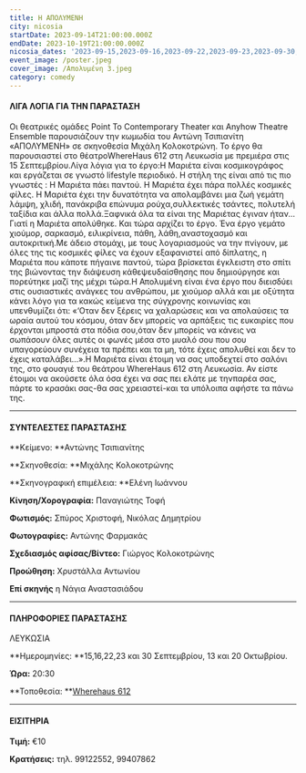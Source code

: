 ```yaml
---
title: Η ΑΠΟΛΥΜΕΝΗ
city: nicosia
startDate: 2023-09-14T21:00:00.000Z
endDate: 2023-10-19T21:00:00.000Z
nicosia_dates: '2023-09-15,2023-09-16,2023-09-22,2023-09-23,2023-09-30,2023-10-13,2023-10-20'
event_image: /poster.jpeg
cover_image: /Απολυμένη 3.jpeg
category: comedy
---
```


#### ΛΙΓΑ ΛΟΓΙΑ ΓΙΑ ΤΗΝ ΠΑΡΑΣΤΑΣΗ

Οι θεατρικές ομάδες	Point To Contemporary	Theater και Anyhow Theatre Ensemble	παρουσιάζουν την κωμωδία του Αντώνη Τσιπιανίτη	«ΑΠΟΛΥΜΕΝΗ»	σε σκηνοθεσία Μιχάλη Κολοκοτρώνη. Το έργο θα παρουσιαστεί στο θέατροWhereHaus	612 στη Λευκωσία με πρεμιέρα στις 15 Σεπτεμβρίου.Λίγα λόγια για το έργο:Η Μαριέτα είναι κοσμικογράφος και εργάζεται σε γνωστό	lifestyle περιοδικό. Η στήλη της είναι από τις πιο γνωστές	: Η Μαριέτα πάει παντού.	Η Μαριέτα έχει πάρα πολλές κοσμικές φίλες. Η Μαριέτα έχει την δυνατότητα να απολαμβάνει μια ζωή γεμάτη λάμψη, χλιδή, πανάκριβα επώνυμα ρούχα,συλλεκτικές τσάντες, πολυτελή ταξίδια και άλλα πολλά.Ξαφνικά όλα τα είναι της Μαριέτας έγιναν ήταν... Γιατί η Μαριέτα απολύθηκε. Και τώρα αρχίζει το έργο. Ένα έργο γεμάτο χιούμορ, σαρκασμό, ειλικρίνεια, πάθη, λάθη,αναστοχασμό και αυτοκριτική.Με άδειο στομάχι, με τους λογαριασμούς να την πνίγουν, με όλες της τις κοσμικές φίλες να έχουν εξαφανιστεί από δίπλατης, η Μαριέτα που κάποτε πήγαινε παντού, τώρα βρίσκεται έγκλειστη στο σπίτι της βιώνοντας την διάψευση κάθε​ψευδαίσθησης που δημιούργησε και πορεύτηκε μαζί της μέχρι τώρα.Η Απολυμένη	είναι ένα έργο που διεισδύει στις ουσιαστικές ανάγκες του ανθρώπου, με χιούμορ αλλά και με οξύτητα κάνει λόγο για τα κακώς κείμενα της σύγχρονης κοινωνίας και υπενθυμίζει ότι:	«‘Οταν δεν ξέρεις να χαλαρώσεις και να απολαύσεις τα ωραία αυτού του κόσμου, όταν δεν μπορείς να αρπάξεις τις ευκαιρίες που έρχονται μπροστά στα πόδια σου,όταν δεν μπορείς να κάνεις να σωπάσουν όλες αυτές οι φωνές μέσα στο μυαλό σου που σου υπαγορεύουν συνέχεια τα πρέπει και τα μη, τότε έχεις απολυθεί και δεν το έχεις καταλάβει...».Η Μαριέτα είναι έτοιμη να σας υποδεχτεί στο σαλόνι της, στο φουαγιέ του θεάτρου	WhereHaus	612 στη Λευκωσία. Αν είστε έτοιμοι να ακούσετε όλα όσα έχει να σας πει ελάτε με τηνπαρέα σας, πάρτε το κρασάκι σας-θα σας χρειαστεί-και τα υπόλοιπα αφήστε τα πάνω της.

***

#### ΣΥΝΤΕΛΕΣΤΕΣ ΠΑΡΑΣΤΑΣΗΣ

**Κείμενο: **Αντώνης Τσιπιανίτης

**Σκηνοθεσία:	**Μιχάλης Κολοκοτρώνης

**Σκηνογραφική επιμέλεια:	**Ελένη Ιωάννου

**Κίνηση/Χορογραφία:**	Παναγιώτης Τοφή

​**Φωτισμός:**	Σπύρος Χριστοφή,	Νικόλας Δημητρίου

**Φωτογραφίες:**	Αντώνης Φαρμακάς

**Σχεδιασμός αφίσας/Βίντεο:**	Γιώργος Κολοκοτρώνης

**Προώθηση:**	Χρυστάλλα Αντωνίου

**Επί σκηνής** η	Νάγια Αναστασιάδου

***

#### ΠΛΗΡΟΦΟΡΙΕΣ ΠΑΡΑΣΤΑΣΗΣ&#xA;

ΛΕΥΚΩΣΙΑ

**Ημερομηνίες: **15,16,22,23 και 30 Σεπτεμβρίου, 13 και 20 Οκτωβρίου.

**Ώρα:**  20:30

**Τοποθεσία: **[Wherehaus 612](https://www.google.gr/maps/place/WhereHaus+612/@35.1776103,33.3846831,17z/data=!4m6!3m5!1s0x14de170bc4982f01:0x9c24df07f8f1017d!8m2!3d35.177606!4d33.389554!16s%2Fg%2F11r9blzdp?hl=el\&entry=ttu)

***

#### ΕΙΣΙΤΗΡΙΑ

**Τιμή:** €10

**Κρατήσεις:** τηλ. 99122552, 99407862[
](https://www.google.gr/maps/place/WhereHaus+612/@35.1776103,33.3846831,17z/data=!3m1!4b1!4m6!3m5!1s0x14de170bc4982f01:0x9c24df07f8f1017d!8m2!3d35.177606!4d33.389554!16s%2Fg%2F11r9blzdp?hl=el\&entry=ttu)
